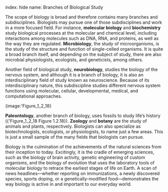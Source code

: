 index: hide
name: Branches of Biological Study

The scope of biology is broad and therefore contains many branches and subdisciplines. Biologists may pursue one of those subdisciplines and work in a more focused field. For instance,  **molecular biology** and  **biochemistry** study biological processes at the molecular and chemical level, including interactions among molecules such as DNA, RNA, and proteins, as well as the way they are regulated.  **Microbiology**, the study of microorganisms, is the study of the structure and function of single-celled organisms. It is quite a broad branch itself, and depending on the subject of study, there are also microbial physiologists, ecologists, and geneticists, among others.

Another field of biological study,  **neurobiology**, studies the biology of the nervous system, and although it is a branch of biology, it is also an interdisciplinary field of study known as neuroscience. Because of its interdisciplinary nature, this subdiscipline studies different nervous system functions using molecular, cellular, developmental, medical, and computational approaches.


{image:'Figure_1_2_18}
        

 **Paleontology**, another branch of biology, uses fossils to study life’s history ({'Figure_1_2_18 Figure 1.2.18}).  **Zoology** and  **botany** are the study of animals and plants, respectively. Biologists can also specialize as biotechnologists, ecologists, or physiologists, to name just a few areas. This is just a small sample of the many fields that biologists can pursue.

Biology is the culmination of the achievements of the natural sciences from their inception to today. Excitingly, it is the cradle of emerging sciences, such as the biology of brain activity, genetic engineering of custom organisms, and the biology of evolution that uses the laboratory tools of molecular biology to retrace the earliest stages of life on Earth. A scan of news headlines—whether reporting on immunizations, a newly discovered species, sports doping, or a genetically-modified food—demonstrates the way biology is active in and important to our everyday world.
